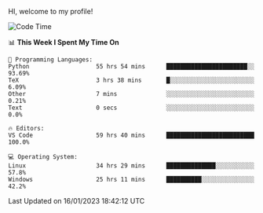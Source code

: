 HI, welcome to my profile!
<!--START_SECTION:waka-->
![Code Time](http://img.shields.io/badge/Code%20Time-372%20hrs%2022%20mins-blue)

📊 **This Week I Spent My Time On** 

```text
💬 Programming Languages: 
Python                   55 hrs 54 mins      ███████████████████████░░   93.69% 
TeX                      3 hrs 38 mins       █░░░░░░░░░░░░░░░░░░░░░░░░   6.09% 
Other                    7 mins              ░░░░░░░░░░░░░░░░░░░░░░░░░   0.21% 
Text                     0 secs              ░░░░░░░░░░░░░░░░░░░░░░░░░   0.0%

🔥 Editors: 
VS Code                  59 hrs 40 mins      █████████████████████████   100.0%

💻 Operating System: 
Linux                    34 hrs 29 mins      ██████████████░░░░░░░░░░░   57.8% 
Windows                  25 hrs 11 mins      ██████████░░░░░░░░░░░░░░░   42.2%

```


 Last Updated on 16/01/2023 18:42:12 UTC
<!--END_SECTION:waka-->

